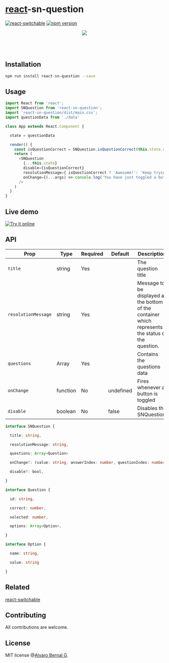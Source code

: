 # [react](https://reactjs.org/)-sn-question

[![react-switchable](https://travis-ci.org/AlvaroBernalG/react-sn-question.svg?branch=master
)](https://badge.fury.io/js/react-sn-question)
[![npm
version](https://badge.fury.io/js/react-sn-question.svg)](https://badge.fury.io/js/react-sn-question)


<p align="center">
  <img src="https://lab.alvarobg.com/react-sw-question/assets/question.gif"/>
  <br><br>
  <br><br>
</p>

## Installation

```bash
npm run install react-sn-question --save
```

## Usage

```js
import React from 'react';
import SNQuestion from 'react-sn-question';
import 'react-sn-question/dist/main.css';
import questionData from './data'

class App extends React.Component {

  state = questionData

  render() {
    const isQuestionCorrect = SNQuestion.isQuestionCorrect(this.state.questions)
    return (
      <SNQuestion
        {...this.state}
        disable={isQuestionCorrect}
        resolutionMessage={ isQuestionCorrect ? 'Awesome!': 'Keep trying!'}
        onChange={(...args) => console.log('You have just toggled a button!!')}
      />
    )
  }
}
```

## Live demo

[![Try it online](https://codesandbox.io/static/img/play-codesandbox.svg)](https://codesandbox.io/s/ypz2l8ky11)

## API

Prop | Type | Required | Default | Description 
-----|------|----------|---------|-------------
`title` | string | Yes |  | The question title
`resolutionMessage` | string | Yes |  | Message to be displayed at the bottom of the container which represents the status of the question.
`questions` | Array | Yes |  | Contains the questions data
`onChange`| function | No |  undefined | Fires whenever a button is toggled
`disable` | boolean | No | false | Disables the SNQuestion.


```typescript
interface SNQuestion {

  title: string,

  resolutionMessage: string,

  questions: Array<Question>

  onChange?: (value: string, answerIndex: number, questionIndex: number) => void,

  disable?: bool,

}

interface Question {

  id: string,

  correct: number,

  selected: number,

  options: Array<Option>,

}

interface Option {

  name: string,

  value: string

}
```


## Related

[react-switchable](https://github.com/AlvaroBernalG/react-switchable)

## Contributing

All contributions are welcome.

## License

MIT license @[Alvaro Bernal G](https://alvarobg.com).

